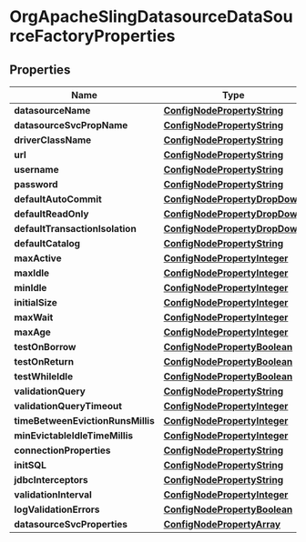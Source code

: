 
# OrgApacheSlingDatasourceDataSourceFactoryProperties

## Properties
Name | Type | Description | Notes
------------ | ------------- | ------------- | -------------
**datasourceName** | [**ConfigNodePropertyString**](ConfigNodePropertyString.md) |  |  [optional]
**datasourceSvcPropName** | [**ConfigNodePropertyString**](ConfigNodePropertyString.md) |  |  [optional]
**driverClassName** | [**ConfigNodePropertyString**](ConfigNodePropertyString.md) |  |  [optional]
**url** | [**ConfigNodePropertyString**](ConfigNodePropertyString.md) |  |  [optional]
**username** | [**ConfigNodePropertyString**](ConfigNodePropertyString.md) |  |  [optional]
**password** | [**ConfigNodePropertyString**](ConfigNodePropertyString.md) |  |  [optional]
**defaultAutoCommit** | [**ConfigNodePropertyDropDown**](ConfigNodePropertyDropDown.md) |  |  [optional]
**defaultReadOnly** | [**ConfigNodePropertyDropDown**](ConfigNodePropertyDropDown.md) |  |  [optional]
**defaultTransactionIsolation** | [**ConfigNodePropertyDropDown**](ConfigNodePropertyDropDown.md) |  |  [optional]
**defaultCatalog** | [**ConfigNodePropertyString**](ConfigNodePropertyString.md) |  |  [optional]
**maxActive** | [**ConfigNodePropertyInteger**](ConfigNodePropertyInteger.md) |  |  [optional]
**maxIdle** | [**ConfigNodePropertyInteger**](ConfigNodePropertyInteger.md) |  |  [optional]
**minIdle** | [**ConfigNodePropertyInteger**](ConfigNodePropertyInteger.md) |  |  [optional]
**initialSize** | [**ConfigNodePropertyInteger**](ConfigNodePropertyInteger.md) |  |  [optional]
**maxWait** | [**ConfigNodePropertyInteger**](ConfigNodePropertyInteger.md) |  |  [optional]
**maxAge** | [**ConfigNodePropertyInteger**](ConfigNodePropertyInteger.md) |  |  [optional]
**testOnBorrow** | [**ConfigNodePropertyBoolean**](ConfigNodePropertyBoolean.md) |  |  [optional]
**testOnReturn** | [**ConfigNodePropertyBoolean**](ConfigNodePropertyBoolean.md) |  |  [optional]
**testWhileIdle** | [**ConfigNodePropertyBoolean**](ConfigNodePropertyBoolean.md) |  |  [optional]
**validationQuery** | [**ConfigNodePropertyString**](ConfigNodePropertyString.md) |  |  [optional]
**validationQueryTimeout** | [**ConfigNodePropertyInteger**](ConfigNodePropertyInteger.md) |  |  [optional]
**timeBetweenEvictionRunsMillis** | [**ConfigNodePropertyInteger**](ConfigNodePropertyInteger.md) |  |  [optional]
**minEvictableIdleTimeMillis** | [**ConfigNodePropertyInteger**](ConfigNodePropertyInteger.md) |  |  [optional]
**connectionProperties** | [**ConfigNodePropertyString**](ConfigNodePropertyString.md) |  |  [optional]
**initSQL** | [**ConfigNodePropertyString**](ConfigNodePropertyString.md) |  |  [optional]
**jdbcInterceptors** | [**ConfigNodePropertyString**](ConfigNodePropertyString.md) |  |  [optional]
**validationInterval** | [**ConfigNodePropertyInteger**](ConfigNodePropertyInteger.md) |  |  [optional]
**logValidationErrors** | [**ConfigNodePropertyBoolean**](ConfigNodePropertyBoolean.md) |  |  [optional]
**datasourceSvcProperties** | [**ConfigNodePropertyArray**](ConfigNodePropertyArray.md) |  |  [optional]



